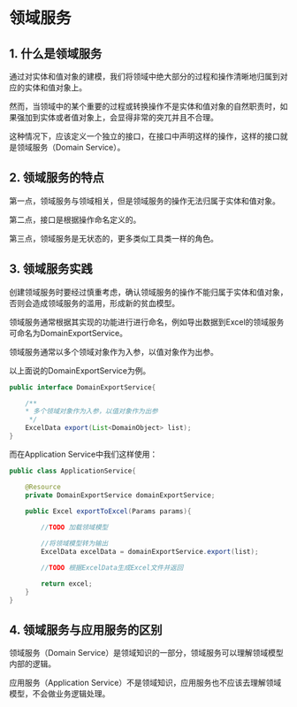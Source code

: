 # 领域服务

## 1. 什么是领域服务

通过对实体和值对象的建模，我们将领域中绝大部分的过程和操作清晰地归属到对应的实体和值对象上。

然而，当领域中的某个重要的过程或转换操作不是实体和值对象的自然职责时，如果强加到实体或者值对象上，会显得非常的突兀并且不合理。

这种情况下，应该定义一个独立的接口，在接口中声明这样的操作，这样的接口就是领域服务（Domain Service）。

## 2. 领域服务的特点

第一点，领域服务与领域相关，但是领域服务的操作无法归属于实体和值对象。

第二点，接口是根据操作命名定义的。

第三点，领域服务是无状态的，更多类似工具类一样的角色。

## 3. 领域服务实践

创建领域服务时要经过慎重考虑，确认领域服务的操作不能归属于实体和值对象，否则会造成领域服务的滥用，形成新的贫血模型。

领域服务通常根据其实现的功能进行进行命名，例如导出数据到Excel的领域服务可命名为DomainExportService。

领域服务通常以多个领域对象作为入参，以值对象作为出参。

以上面说的DomainExportService为例。

```java
public interface DomainExportService{

    /**
    * 多个领域对象作为入参，以值对象作为出参
     */
    ExcelData export(List<DomainObject> list); 
}
```

而在Application Service中我们这样使用：

```java
public class ApplicationService{

    @Resource
    private DomainExportService domainExportService;

    public Excel exportToExcel(Params params){
        
        //TODO 加载领域模型

        //将领域模型转为输出
        ExcelData excelData = domainExportService.export(list);

        //TODO 根据ExcelData生成Excel文件并返回

        return excel;
    }
}
```
## 4. 领域服务与应用服务的区别

领域服务（Domain Service）是领域知识的一部分，领域服务可以理解领域模型内部的逻辑。

应用服务（Application Service）不是领域知识，应用服务也不应该去理解领域模型，不会做业务逻辑处理。

